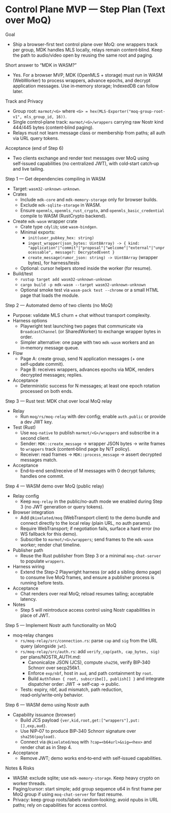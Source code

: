 # Control Plane MVP — Step Plan (Text over MoQ)

Goal
- Ship a browser-first text control plane over MoQ: one wrappers track per group, MDK handles MLS locally, relays remain content‑blind. Keep the path to audio/video open by reusing the same root and paging.

Short answer to “MDK in WASM?”
- Yes. For a browser MVP, MDK (OpenMLS + storage) must run in WASM (WebWorker) to process wrappers, advance epochs, and decrypt application messages. Use in‑memory storage; IndexedDB can follow later.

Track and Privacy
- Group root: `marmot/<G>` where `<G> = hex(MLS-Exporter("moq-group-root-v1", mls_group_id, 16))`.
- Single control‑plane track: `marmot/<G>/wrappers` carrying raw Nostr kind 444/445 bytes (content‑blind paging).
- Relays must not learn message class or membership from paths; all auth via URL query tokens.

Acceptance (end of Step 6)
- Two clients exchange and render text messages over MoQ using self‑issued capabilities (no centralized JWT), with cold‑start catch‑up and live tailing.

Step 1 — Get dependencies compiling in WASM
- Target: `wasm32-unknown-unknown`.
- Crates
  - Include `mdk-core` and `mdk-memory-storage` only for browser builds.
  - Exclude `mdk-sqlite-storage` in WASM.
  - Ensure `openmls`, `openmls_rust_crypto`, and `openmls_basic_credential` compile to WASM (RustCrypto backend).
- Create `mdk-wasm` wrapper crate
  - Crate type `cdylib`; use `wasm-bindgen`.
  - Minimal exports:
    - `init(user_pubkey_hex: string)`
    - `ingest_wrapper(json_bytes: Uint8Array) -> { kind: "application"|"commit"|"proposal"|"welcome"|"external"|"unprocessable", message?: DecryptedEvent }`
    - `create_message(rumor_json: string) -> Uint8Array` (wrapper bytes), for harness/tests
  - Optional: cursor helpers stored inside the worker (for resume).
- Build/test
  - `rustup target add wasm32-unknown-unknown`
  - `cargo build -p mdk-wasm --target wasm32-unknown-unknown`
  - Optional smoke test via `wasm-pack test --chrome` or a small HTML page that loads the module.

Step 2 — Automated demo of two clients (no MoQ)
- Purpose: validate MLS churn + chat without transport complexity.
- Harness options
  - Playwright test launching two pages that communicate via `BroadcastChannel` (or SharedWorker) to exchange wrapper bytes in order.
  - Simpler alternative: one page with two `mdk-wasm` workers and an in‑memory message queue.
- Flow
  - Page A: create group, send N application messages (+ one self‑update commit).
  - Page B: receives wrappers, advances epochs via MDK, renders decrypted messages; replies.
- Acceptance
  - Deterministic success for N messages; at least one epoch rotation processed on both ends.

Step 3 — Rust test: MDK chat over local MoQ relay
- Relay
  - Run `moq/rs/moq-relay` with dev config; enable `auth.public` or provide a dev JWT key.
- Test (Rust)
  - Use `moq-native` to publish `marmot/<G>/wrappers` and subscribe in a second client.
  - Sender: `MDK::create_message` → wrapper JSON bytes → write frames to `wrappers` track (content‑blind page by N/T policy).
  - Receiver: read frames → `MDK::process_message` → assert decrypted messages match.
- Acceptance
  - End‑to‑end send/receive of M messages with 0 decrypt failures; handles one commit.

Step 4 — WASM demo over MoQ (public relay)
- Relay config
  - Keep `moq-relay` in the public/no-auth mode we enabled during Step 3 (no JWT generation or query tokens).
- Browser integration
  - Add `@kixelated/moq` (WebTransport client) to the demo bundle and connect directly to the local relay (plain URL, no auth params).
  - Require WebTransport; if negotiation fails, surface a hard error (no WS fallback for this demo).
  - Subscribe to `marmot/<G>/wrappers`; send frames to the `mdk-wasm` worker; render chat timeline.
- Publisher path
  - Reuse the Rust publisher from Step 3 or a minimal `moq‑chat‑server` to populate `wrappers`.
- Harness wiring
  - Extend the Step‑2 Playwright harness (or add a sibling demo page) to consume live MoQ frames, and ensure a publisher process is running before tests.
- Acceptance
  - Chat renders over real MoQ; reload resumes tailing; acceptable latency.
- Notes
  - Step 5 will reintroduce access control using Nostr capabilities in place of JWT.

Step 5 — Implement Nostr auth functionality on MoQ
- moq‑relay changes
  - `rs/moq-relay/src/connection.rs`: parse `cap` and `sig` from the URL query (alongside `jwt`).
  - `rs/moq-relay/src/auth.rs`: add `verify_cap(path, cap_bytes, sig)` per plans/NOSTR_AUTH.md:
    - Canonicalize JSON (JCS), compute `sha256`, verify BIP‑340 Schnorr over secp256k1.
    - Enforce `exp/nbf`, host in `aud`, and path containment by `root`.
    - Build `AuthToken { root, subscribe[], publish[] }` and integrate dispatcher order: JWT → self‑cap → public.
  - Tests: expiry, nbf, aud mismatch, path reduction, read‑only/write‑only behavior.

Step 6 — WASM demo using Nostr auth
- Capability issuance (browser)
  - Build JCS payload `{ver,kid,root,get:["wrappers"],put:[],exp,aud}`.
  - Use NIP‑07 to produce BIP‑340 Schnorr signature over `sha256(payload)`.
  - Connect via `@kixelated/moq` with `?cap=<b64url>&sig=<hex>` and render chat as in Step 4.
- Acceptance
  - Remove JWT; demo works end‑to‑end with self‑issued capabilities.

Notes & Risks
- WASM: exclude sqlite; use `mdk-memory-storage`. Keep heavy crypto on worker threads.
- Paging/cursor: start simple; add group sequence u64 in first frame per MoQ group if using `moq‑chat‑server` for fast resume.
- Privacy: keep group roots/labels random‑looking; avoid npubs in URL paths; rely on capabilities for access control.
